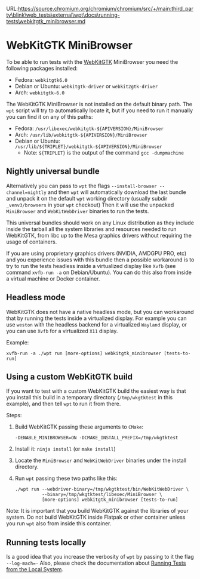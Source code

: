 URL:https://source.chromium.org/chromium/chromium/src/+/main:third_party\blink\web_tests\external\wpt\docs\running-tests\webkitgtk_minibrowser.md
# WebKitGTK MiniBrowser

To be able to run tests with the [WebKitGTK](https://webkitgtk.org/)
MiniBrowser you need the following packages installed:

* Fedora: `webkitgtk6.0`
* Debian or Ubuntu: `webkitgtk-driver` or `webkit2gtk-driver`
* Arch: `webkitgtk-6.0`

The WebKitGTK MiniBrowser is not installed on the default binary path.
The `wpt` script will try to automatically locate it, but if you need
to run it manually you can find it on any of this paths:

* Fedora: `/usr/libexec/webkitgtk-${APIVERSION}/MiniBrowser`
* Arch: `/usr/lib/webkitgtk-${APIVERSION}/MiniBrowser`
* Debian or Ubuntu: `/usr/lib/${TRIPLET}/webkitgtk-${APIVERSION}/MiniBrowser`
  * Note: `${TRIPLET}` is the output of the command `gcc -dumpmachine`

## Nightly universal bundle

Alternatively you can pass to `wpt` the flags `--install-browser --channel=nightly`
and then `wpt` will automatically download the last bundle and unpack it on the
default `wpt` working directory (usually subdir `_venv3/browsers` in your `wpt` checkout)
Then it will use the unpacked `MiniBrowser` and `WebKitWebDriver` binaries to run the tests.

This universal bundles should work on any Linux distribution as they include inside
the tarball all the system libraries and resources needed to run WebKitGTK, from libc
up to the Mesa graphics drivers without requiring the usage of containers.

If you are using proprietary graphics drivers (NVIDIA, AMDGPU PRO, etc) and you experience
issues with this bundle then a possible workaround is to try to run the tests headless
inside a virtualized display like `Xvfb` (see command `xvfb-run -a` on Debian/Ubuntu).
You can do this also from inside a virtual machine or Docker container.

## Headless mode

WebKitGTK does not have a native headless mode, but you can workaround that
by running the tests inside a virtualized display. For example you can use
`weston` with the headless backend for a virtualized `Wayland` display,
or you can use `Xvfb` for a virtualized `X11` display.

Example:

    xvfb-run -a ./wpt run [more-options] webkitgtk_minibrowser [tests-to-run]


## Using a custom WebKitGTK build

If you want to test with a custom WebKitGTK build the easiest way is that you
install this build in a temporary directory (`/tmp/wkgtktest` in this example),
and then tell `wpt` to run it from there.

Steps:

1. Build WebKitGTK passing these arguments to `CMake`:

       -DENABLE_MINIBROWSER=ON -DCMAKE_INSTALL_PREFIX=/tmp/wkgtktest

2. Install it: `ninja install` (or `make install`)
3. Locate the `MiniBrowser` and `WebKitWebDriver` binaries under the install directory.
4. Run `wpt` passing these two paths like this:

       ./wpt run --webdriver-binary=/tmp/wkgtktest/bin/WebKitWebDriver \
                 --binary=/tmp/wkgtktest/libexec/MiniBrowser \
                 [more-options] webkitgtk_minibrowser [tests-to-run]

Note: It is important that you build WebKitGTK against the libraries of your system.
Do not build WebKitGTK inside Flatpak or other container unless you run `wpt` also
from inside this container.

## Running tests locally

Is a good idea that you increase the verbosity of `wpt` by passing to it the flag `--log-mach=-`
Also, please check the documentation about [Running Tests from the Local System](from-local-system).
